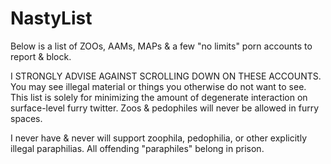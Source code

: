 # NastyList
Below is a list of ZOOs, AAMs, MAPs & a few "no limits" porn accounts to report & block.

I STRONGLY ADVISE AGAINST SCROLLING DOWN ON THESE ACCOUNTS. You may see illegal material or things you otherwise do not want to see.
This list is solely for minimizing the amount of degenerate interaction on surface-level furry twitter. Zoos & pedophiles will never be allowed in furry spaces.

I never have & never will support zoophila, pedophilia, or other explicitly illegal paraphilias. All offending "paraphiles" belong in prison.
